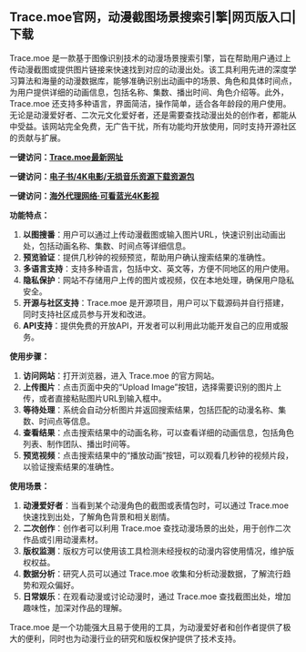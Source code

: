 <h2>Trace.moe官网，动漫截图场景搜索引擎|网页版入口|下载</h2>
<p>Trace.moe 是一款基于图像识别技术的动漫场景搜索引擎，旨在帮助用户通过上传动漫截图或提供图片链接来快速找到对应的动漫出处。该工具利用先进的深度学习算法和海量的动漫数据库，能够准确识别出动画中的场景、角色和具体时间点，为用户提供详细的动画信息，包括名称、集数、播出时间、角色介绍等。此外，Trace.moe 还支持多种语言，界面简洁，操作简单，适合各年龄段的用户使用。无论是动漫爱好者、二次元文化爱好者，还是需要查找动漫出处的创作者，都能从中受益。该网站完全免费，无广告干扰，所有功能均开放使用，同时支持开源社区的贡献与扩展。</p>
<p><strong>一键访问：</strong><a href="https://www.imi123.cn/sites/5732.html" target="_blank"><strong>Trace.moe最新网址</strong></a></p>
<p><strong>一键访问：</strong><a href="https://wangpanziyuan.pages.dev/" target="_blank"><strong>电子书/4K电影/无损音乐资源下载资源包</strong></a></p>
<p><strong>一键访问：</strong><a href="http://ip.harmonylink.net/share/e82025" target="_blank"><strong>海外代理网络·可看蓝光4K影视</strong></a></p>
<p><strong>功能特点：</strong></p>
<ol>
  <li><strong>以图搜番</strong>：用户可以通过上传动漫截图或输入图片URL，快速识别出动画出处，包括动画名称、集数、时间点等详细信息。</li>
  <li><strong>预览验证</strong>：提供几秒钟的视频预览，帮助用户确认搜索结果的准确性。</li>
  <li><strong>多语言支持</strong>：支持多种语言，包括中文、英文等，方便不同地区的用户使用。</li>
  <li><strong>隐私保护</strong>：网站不存储用户上传的图片或视频，仅在本地处理，确保用户隐私安全。</li>
  <li><strong>开源与社区支持</strong>：Trace.moe 是开源项目，用户可以下载源码并自行搭建，同时支持社区成员参与开发和改进。</li>
  <li><strong>API支持</strong>：提供免费的开放API，开发者可以利用此功能开发自己的应用或服务。</li>
</ol>
<p><strong>使用步骤：</strong></p>
<ol>
  <li><strong>访问网站</strong>：打开浏览器，进入 Trace.moe 的官方网站。</li>
  <li><strong>上传图片</strong>：点击页面中央的“Upload Image”按钮，选择需要识别的图片上传，或者直接粘贴图片URL到输入框中。</li>
  <li><strong>等待处理</strong>：系统会自动分析图片并返回搜索结果，包括匹配的动漫名称、集数、时间点等信息。</li>
  <li><strong>查看结果</strong>：点击搜索结果中的动画名称，可以查看详细的动画信息，包括角色列表、制作团队、播出时间等。</li>
  <li><strong>预览视频</strong>：点击搜索结果中的“播放动画”按钮，可以观看几秒钟的视频片段，以验证搜索结果的准确性。</li>
</ol>
<p><strong>使用场景：</strong></p>
<ol>
  <li><strong>动漫爱好者</strong>：当看到某个动漫角色的截图或表情包时，可以通过 Trace.moe 快速找到出处，了解角色背景和相关剧情。</li>
  <li><strong>二次创作</strong>：创作者可以利用 Trace.moe 查找动漫场景的出处，用于创作二次作品或引用动漫素材。</li>
  <li><strong>版权监测</strong>：版权方可以使用该工具检测未经授权的动漫内容使用情况，维护版权权益。</li>
  <li><strong>数据分析</strong>：研究人员可以通过 Trace.moe 收集和分析动漫数据，了解流行趋势和观众偏好。</li>
  <li><strong>日常娱乐</strong>：在观看动漫或讨论动漫时，通过 Trace.moe 查找截图出处，增加趣味性，加深对作品的理解。</li>
</ol>
<p>Trace.moe 是一个功能强大且易于使用的工具，为动漫爱好者和创作者提供了极大的便利，同时也为动漫行业的研究和版权保护提供了技术支持。</p>
